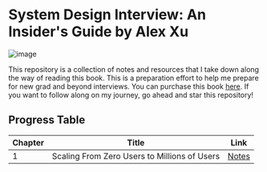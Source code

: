 # System Design Interview: An Insider's Guide by Alex Xu

![image](https://user-images.githubusercontent.com/63386979/173248260-f2aed2f2-ee3e-4c4d-8347-e92f6f50ce28.png)

This repository is a collection of notes and resources that I take down along the way of reading this book. This is a preparation effort to help me prepare for new grad and beyond interviews. You can purchase this book [here](https://www.amazon.com/System-Design-Interview-insiders-Second/dp/B08CMF2CQF). If you want to follow along on my journey, go ahead and star this repository!

## Progress Table
| Chapter | Title | Link |
| ----------- | ----------- | --------- |
| 1      | Scaling From Zero Users to Millions of Users | [Notes](https://github.com/allen-tran/learning-system-design/tree/main/01.Scaling%20From%20Zero%20Users%20to%20Miliions%20of%20Users) | 
